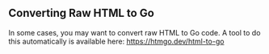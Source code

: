 ## Converting Raw HTML to Go

In some cases, you may want to convert raw HTML to Go code. 
A tool to do this automatically is available here: https://htmgo.dev/html-to-go

